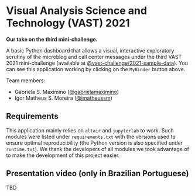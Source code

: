 # Visual Analysis Science and Technology (VAST) 2021
**Our take on the third mini-challenge.**

A basic Python dashboard that allows a visual, interactive exploratory scrutiny of the microblog and call center messages under the third VAST 2021 mini-challenge (available at [@vast-challenge/2021-sample-data](https://github.com/vast-challenge/2021-sample-data/)). You can see this application working by clicking on the `MyBinder` button above.

Team members:

- Gabriela S. Maximino ([@gabrielamaximino](https://github.com/gabrielamaximino))
- Igor Matheus S. Moreira ([@imatheussm](https://github.com/imatheussm))

## Requirements

This application mainly relies on `altair` and `jupyterlab` to work. Such modules were listed under `requirements.txt` with the versions used to ensure optimal reproducibility (the Python version is also specified under `runtime.txt`). We thank the developers of all modules we took advantage of to make the development of this project easier.

## Presentation video (only in Brazilian Portuguese)

TBD
